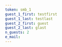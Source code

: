 ```yaml
---
token: smb_1
guest_1_first: testfirst
guest_1_last: testlast
guest_2_first: guest 
guest_2_last: glast
n_guests: 2
e_mail: 
---
```

